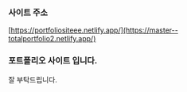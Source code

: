 ### 사이트 주소
[https://portfoliositeee.netlify.app/](https://master--totalportfolio2.netlify.app/)

### 포트폴리오 사이트 입니다.
잘 부탁드립니다.
